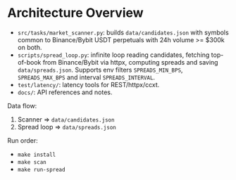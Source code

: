 # Architecture Overview

- `src/tasks/market_scanner.py`: builds `data/candidates.json` with symbols common to Binance/Bybit USDT perpetuals with 24h volume >= $300k on both.
- `scripts/spread_loop.py`: infinite loop reading candidates, fetching top-of-book from Binance/Bybit via httpx, computing spreads and saving `data/spreads.json`. Supports env filters `SPREADS_MIN_BPS`, `SPREADS_MAX_BPS` and interval `SPREADS_INTERVAL`.
- `test/latency/`: latency tools for REST/httpx/ccxt.
- `docs/`: API references and notes.

Data flow:
1) Scanner ⇒ `data/candidates.json`
2) Spread loop ⇒ `data/spreads.json`

Run order:
- `make install`
- `make scan`
- `make run-spread`
